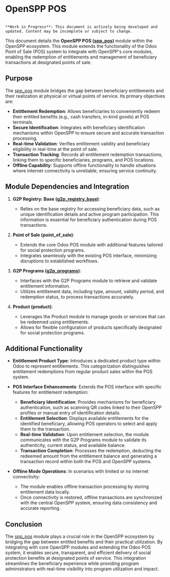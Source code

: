 # OpenSPP POS

```{warning}

**Work in Progress**: This document is actively being developed and updated. Content may be incomplete or subject to change.
```

This document details the **OpenSPP POS ([spp_pos](spp_pos))** module within the OpenSPP ecosystem. This module extends the functionality of the Odoo Point of Sale (POS) system to integrate with OpenSPP's core modules, enabling the redemption of entitlements and management of beneficiary transactions at designated points of sale.

## Purpose

The [spp_pos](spp_pos) module bridges the gap between beneficiary entitlements and their realization at physical or virtual points of service. Its primary objectives are:

* **Entitlement Redemption**:  Allows beneficiaries to conveniently redeem their entitled benefits (e.g., cash transfers, in-kind goods) at POS terminals.
* **Secure Identification**:  Integrates with beneficiary identification mechanisms within OpenSPP to ensure secure and accurate transaction processing.
* **Real-time Validation**: Verifies entitlement validity and beneficiary eligibility in real-time at the point of sale.
* **Transaction Tracking**: Records all entitlement redemption transactions, linking them to specific beneficiaries, programs, and POS locations.
* **Offline Capability**:  Supports offline functionality to handle situations where internet connectivity is unreliable, ensuring service continuity. 

## Module Dependencies and Integration

1. **G2P Registry: Base ([g2p_registry_base](g2p_registry_base))**:
    * Relies on the base registry for accessing beneficiary data, such as unique identification details and active program participation. This information is essential for beneficiary authentication during POS transactions.

2. **Point of Sale (point_of_sale)**:
    * Extends the core Odoo POS module with additional features tailored for social protection programs.
    * Integrates seamlessly with the existing POS interface, minimizing disruptions to established workflows. 

3. **G2P Programs ([g2p_programs](g2p_programs))**:
    * Interfaces with the G2P Programs module to retrieve and validate entitlement information.
    * Utilizes entitlement data, including type, amount, validity period, and redemption status, to process transactions accurately.

4. **Product (product)**:
    * Leverages the Product module to manage goods or services that can be redeemed using entitlements.
    * Allows for flexible configuration of products specifically designated for social protection programs.

## Additional Functionality

* **Entitlement Product Type**: Introduces a dedicated product type within Odoo to represent entitlements. This categorization distinguishes entitlement redemptions from regular product sales within the POS system.

* **POS Interface Enhancements**: Extends the POS interface with specific features for entitlement redemption:
    * **Beneficiary Identification**:  Provides mechanisms for beneficiary authentication, such as scanning QR codes linked to their OpenSPP profiles or manual entry of identification details.
    * **Entitlement Selection**:  Displays available entitlements for the identified beneficiary, allowing POS operators to select and apply them to the transaction.
    * **Real-time Validation**: Upon entitlement selection, the module communicates with the G2P Programs module to validate its authenticity, current status, and available balance. 
    * **Transaction Completion**:  Processes the redemption, deducting the redeemed amount from the entitlement balance and generating a transaction record within both the POS and OpenSPP systems.

* **Offline Mode Operations**: In scenarios with limited or no internet connectivity:
    * The module enables offline transaction processing by storing entitlement data locally. 
    * Once connectivity is restored, offline transactions are synchronized with the central OpenSPP system, ensuring data consistency and accurate reporting. 

## Conclusion

The [spp_pos](spp_pos) module plays a crucial role in the OpenSPP ecosystem by bridging the gap between entitled benefits and their practical utilization. By integrating with core OpenSPP modules and extending the Odoo POS system, it enables secure, transparent, and efficient delivery of social protection benefits at designated points of service. This integration streamlines the beneficiary experience while providing program administrators with real-time visibility into program utilization and impact.
